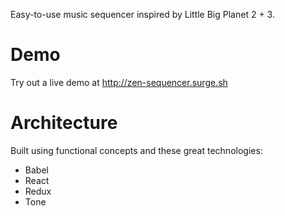 Easy-to-use music sequencer inspired by Little Big Planet 2 + 3.

# Demo

Try out a live demo at http://zen-sequencer.surge.sh

# Architecture

Built using functional concepts and these great technologies:

- Babel
- React
- Redux
- Tone
